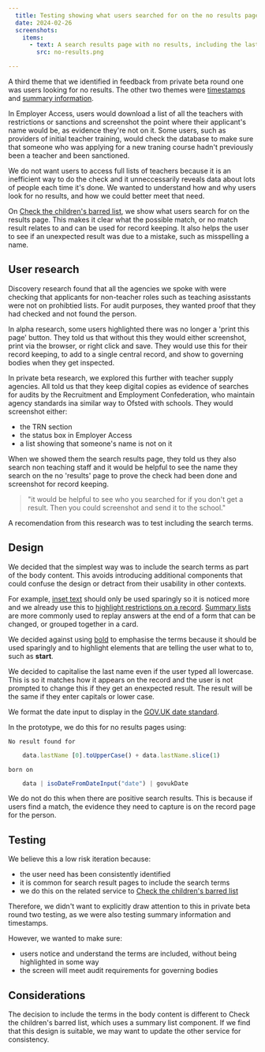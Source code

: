 ```yaml
---
  title: Testing showing what users searched for on the no results page
  date: 2024-02-26
  screenshots:
    items:
      - text: A search results page with no results, including the last name and date of birth the user searched for.
        src: no-results.png

---
```


A third theme that we identified in feedback from private beta round one was users looking for no results. The other two themes were [timestamps](/testing-timestamps-to-show-when-a-check-was-done) and [summary information](testing-summary-tags-to-show-the-status-of-a-teacher).

In Employer Access, users would download a list of all the teachers with restrictions or sanctions and screenshot the point where their applicant's name would be, as evidence they're not on it. Some users, such as providers of initial teacher training, would check the database to make sure that someone who was applying for a new traning course hadn't previously been a teacher and been sanctioned.

We do not want users to access full lists of teachers because it is an inefficient way to do the check and it unneccessarily reveals data about lots of people each time it's done. We wanted to understand how and why users look for no results, and how we could better meet that need.

On [Check the children's barred list](https://tra-digital-design-history.herokuapp.com/check-the-childrens-barred-list/making-search-results-clearer), we show what users search for on the results page. This makes it clear what the possible match, or no match result relates to and can be used for record keeping. It also helps the user to see if an unexpected result was due to a mistake, such as misspelling a name.

## User research

Discovery research found that all the agencies we spoke with were checking that applicants for non-teacher roles such as teaching asisstants were not on prohibtied lists. For audit purposes, they wanted proof that they had checked and not found the person.

In alpha research, some users highlighted there was no longer a 'print this page' button. They told us that without this they would either screenshot, print via the browser, or right click and save. They would use this for their record keeping, to add to a single central record, and show to governing bodies when they get inspected.

In private beta research, we explored this further with teacher supply agencies. All told us that they keep digital copies as evidence of searches for audits by the Recruitment and Employment Confederation, who maintain agency standards ina  similar way to Ofsted with schools. They would screenshot either:

- the TRN section
- the status box in Employer Access
- a list showing that someone's name is not on it

When we showed them the search results page, they told us they also search non teaching staff and it would be helpful to see the name they search on the no 'results' page to prove the check had been done and screenshot for record keeping.

> "it would be helpful to see who you searched for if you don't get a result. Then you could screenshot and send it to the school."

A recomendation from this research was to test including the search terms.

## Design

We decided that the simplest way was to include the search terms as part of the body content. This avoids introducing additional components that could confuse the design or detract from their usability in other contexts. 

For example, [inset text](https://design-system.service.gov.uk/components/inset-text) should only be used sparingly so it is noticed more and we already use this to [highlight restrictions on a record](https://tra-digital-design-history.herokuapp.com/check-the-record-of-a-teacher/removing-the-tag-showing-that-someone-has-teaching-restrictions). [Summary lists](https://design-system.service.gov.uk/components/summary-list/) are more commonly used to replay answers at the end of a form that can be changed, or grouped together in a card.

We decided against using [bold](https://www.gov.uk/guidance/style-guide/a-to-z-of-gov-uk-style#bold) to emphasise the terms because it should be used sparingly and to highlight elements that are telling the user what to to, such as **start**.

We decided to capitalise the last name even if the user typed all lowercase. This is so it matches how it appears on the record and the user is not prompted to change this if they get an enexpected result. The result will be the same if they enter capitals or lower case.

We format the date input to display in the [GOV.UK date standard](https://www.gov.uk/guidance/style-guide/a-to-z-of-gov-uk-style#dates).

In the prototype, we do this for no results pages using:

`No result found for`
```javascript
    data.lastName [0].toUpperCase() + data.lastName.slice(1) 
```
`born on`
```javascript
    data | isoDateFromDateInput("date") | govukDate
```

We do not do this when there are positive search results. This is because if users find a match, the evidence they need to capture is on the record page for the person.

## Testing

We believe this a low risk iteration because:

- the user need has been consistently identified
- it is common for search result pages to include the search terms
- we do this on the related service to [Check the children's barred list](https://tra-digital-design-history.herokuapp.com/check-the-childrens-barred-list/making-search-results-clearer/)

Therefore, we didn't want to explicitly draw attention to this in private beta round two testing, as we were also testing summary information and timestamps.

However, we wanted to make sure:

- users notice and understand the terms are included, without being highlighted in some way
- the screen will meet audit requirements for governing bodies

## Considerations

The decision to include the terms in the body content is different to Check the children's barred list, which uses a summary list component. If we find that this design is suitable, we may want to update the other service for consistency. 
